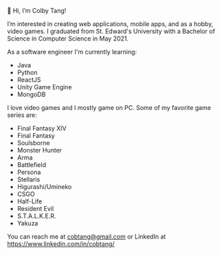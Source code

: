 👋 Hi, I’m Colby Tang!

I’m interested in creating web applications, mobile apps, and as a hobby, video games. I graduated from St. Edward's University with a Bachelor of Science in Computer Science in May 2021.

As a software engineer I'm currently learning:
* Java
* Python
* ReactJS
* Unity Game Engine
* MongoDB

I love video games and I mostly game on PC. Some of my favorite game series are:

* Final Fantasy XIV
* Final Fantasy
* Soulsborne
* Monster Hunter
* Arma
* Battlefield
* Persona
* Stellaris
* Higurashi/Umineko
* CSGO
* Half-Life
* Resident Evil
* S.T.A.L.K.E.R.
* Yakuza

You can reach me at cobtang@gmail.com or LinkedIn at https://www.linkedin.com/in/cobtang/

<!---
colbyktang/colbyktang is a ✨ special ✨ repository because its `README.md` (this file) appears on your GitHub profile.
You can click the Preview link to take a look at your changes.
--->
